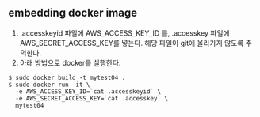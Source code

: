 ## embedding docker image

1) .accesskeyid 파일에 AWS_ACCESS_KEY_ID 를, .accesskey 파일에 AWS_SECRET_ACCESS_KEY를 넣는다. 해당 파일이 git에 올라가지 않도록 주의한다. 
2) 아래 방법으로 docker를 실행한다. 
```
$ sudo docker build -t mytest04 . 
$ sudo docker run -it \
  -e AWS_ACCESS_KEY_ID=`cat .accesskeyid` \
  -e AWS_SECRET_ACCESS_KEY=`cat .accesskey` \
  mytest04
```